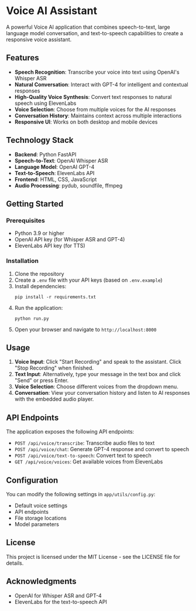 # Voice AI Assistant

A powerful Voice AI application that combines speech-to-text, large language model conversation, and text-to-speech capabilities to create a responsive voice assistant.

## Features

- **Speech Recognition**: Transcribe your voice into text using OpenAI's Whisper ASR
- **Natural Conversation**: Interact with GPT-4 for intelligent and contextual responses
- **High-Quality Voice Synthesis**: Convert text responses to natural speech using ElevenLabs
- **Voice Selection**: Choose from multiple voices for the AI responses
- **Conversation History**: Maintains context across multiple interactions
- **Responsive UI**: Works on both desktop and mobile devices

## Technology Stack

- **Backend**: Python FastAPI
- **Speech-to-Text**: OpenAI Whisper ASR
- **Language Model**: OpenAI GPT-4
- **Text-to-Speech**: ElevenLabs API
- **Frontend**: HTML, CSS, JavaScript
- **Audio Processing**: pydub, soundfile, ffmpeg

## Getting Started

### Prerequisites

- Python 3.9 or higher
- OpenAI API key (for Whisper ASR and GPT-4)
- ElevenLabs API key (for TTS)

### Installation

1. Clone the repository
2. Create a `.env` file with your API keys (based on `.env.example`)
3. Install dependencies:
   ```
   pip install -r requirements.txt
   ```
4. Run the application:
   ```
   python run.py
   ```
5. Open your browser and navigate to `http://localhost:8000`

## Usage

1. **Voice Input**: Click "Start Recording" and speak to the assistant. Click "Stop Recording" when finished.
2. **Text Input**: Alternatively, type your message in the text box and click "Send" or press Enter.
3. **Voice Selection**: Choose different voices from the dropdown menu.
4. **Conversation**: View your conversation history and listen to AI responses with the embedded audio player.

## API Endpoints

The application exposes the following API endpoints:

- `POST /api/voice/transcribe`: Transcribe audio files to text
- `POST /api/voice/chat`: Generate GPT-4 response and convert to speech
- `POST /api/voice/text-to-speech`: Convert text to speech
- `GET /api/voice/voices`: Get available voices from ElevenLabs

## Configuration

You can modify the following settings in `app/utils/config.py`:

- Default voice settings
- API endpoints
- File storage locations
- Model parameters

## License

This project is licensed under the MIT License - see the LICENSE file for details.

## Acknowledgments

- OpenAI for Whisper ASR and GPT-4
- ElevenLabs for the text-to-speech API